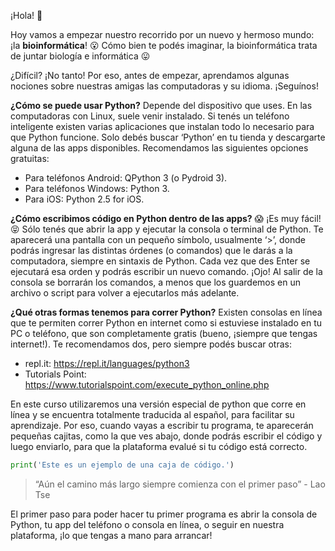 ¡Hola! :wave:

Hoy vamos a empezar nuestro recorrido por un nuevo y hermoso mundo: ¡la **bioinformática**! :open_mouth:  Cómo bien te podés imaginar, la bioinformática trata de juntar biología e informática :stuck_out_tongue:

¿Difícil? ¡No tanto! Por eso, antes de empezar, aprendamos algunas nociones sobre nuestras amigas las computadoras y su idioma. ¡Seguínos!

**¿Cómo se puede usar Python?**
Depende del dispositivo que uses. En las computadoras con Linux, suele venir instalado. Si tenés
un teléfono inteligente existen varias aplicaciones que instalan todo lo necesario para
que Python funcione. Solo debés buscar ‘Python’ en tu tienda y descargarte alguna de
las apps disponibles. Recomendamos las siguientes opciones gratuitas:
- Para teléfonos Android: QPython 3 (o Pydroid 3).
- Para teléfonos Windows: Python 3.
- Para iOS: Python 2.5 for iOS.

**¿Cómo escribimos código en Python dentro de las apps?** :scream:
¡Es muy fácil!:stuck_out_tongue_closed_eyes: Sólo tenés que abrir la app y ejecutar la consola o terminal de Python. Te aparecerá una
pantalla con un pequeño símbolo, usualmente ‘>’, donde podrás ingresar las distintas órdenes (o
comandos) que le darás a la computadora, siempre en sintaxis de Python. Cada vez que des Enter se
ejecutará esa orden y podrás escribir un nuevo comando. ¡Ojo! Al salir de la consola se borrarán los
comandos, a menos que los guardemos en un archivo o script para volver a ejecutarlos más adelante.

**¿Qué otras formas tenemos para correr Python?**
Existen consolas en línea que te permiten correr Python en internet como si estuviese
instalado en tu PC o teléfono, que son completamente gratis (bueno, ¡siempre que
tengas internet!). Te recomendamos dos, pero siempre podés buscar otras:
- repl.it: https://repl.it/languages/python3
- Tutorials Point: https://www.tutorialspoint.com/execute_python_online.php

En este curso utilizaremos una versión especial de python que corre en línea y se encuentra totalmente traducida al español, para facilitar su aprendizaje. Por eso, cuando vayas a escribir tu programa, te aparecerán pequeñas cajitas, como la que ves abajo, donde podrás escribir el código y luego enviarlo, para que la plataforma evalué si tu código está correcto.

``` python
print('Este es un ejemplo de una caja de código.')
```

> “Aún el camino más largo siempre comienza con el primer paso” - Lao Tse

El primer paso para poder hacer tu primer programa es abrir la consola de Python, tu app del teléfono
o consola en línea, o seguir en nuestra plataforma, ¡lo que tengas a mano para arrancar! 